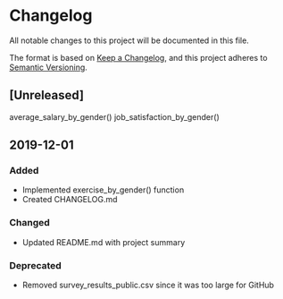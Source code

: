 # Changelog
All notable changes to this project will be documented in this file.

The format is based on [Keep a Changelog](https://keepachangelog.com/en/1.0.0/),
and this project adheres to [Semantic Versioning](https://semver.org/spec/v2.0.0.html).

## [Unreleased]
average_salary_by_gender()
job_satisfaction_by_gender()

## 2019-12-01
### Added
- Implemented exercise_by_gender() function
- Created CHANGELOG.md

### Changed
- Updated README.md with project summary

### Deprecated
- Removed survey_results_public.csv since it was too large for GitHub
